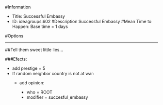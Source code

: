 #Information
 - Title: Successful Embassy
 - ID: ideagroups.602
#Description
Successful Embassy
#Mean Time to Happen:
Base time = 1 days

#Options

___
##Tell them sweet little lies...

###Efects:<ul><li>add prestige = 5</li><li>If random neighbor country is not at war:</li><ul><li>add opinion:</li><ul><li>who = ROOT</li><li>modifier = succesful_embassy</li></ul></ul></ul>
